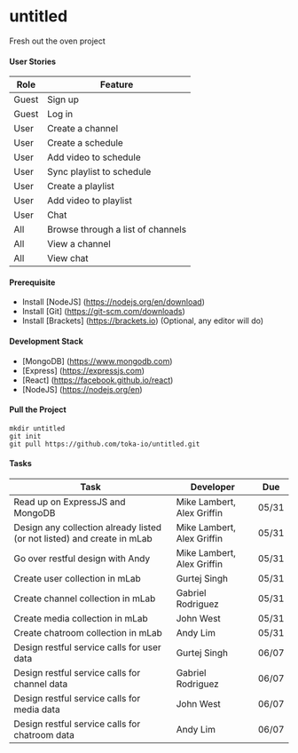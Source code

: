 # untitled
Fresh out the oven project

#### User Stories
| Role  | Feature |
| --- | --- |
| Guest | Sign up |
| Guest | Log in |
| User | Create a channel |
| User | Create a schedule |
| User | Add video to schedule |
| User | Sync playlist to schedule |
| User | Create a playlist |
| User | Add video to playlist |
| User | Chat |
| All | Browse through a list of channels |
| All | View a channel |
| All | View chat |

#### Prerequisite
- Install [NodeJS] (https://nodejs.org/en/download)
- Install [Git] (https://git-scm.com/downloads)
- Install [Brackets] (https://brackets.io) (Optional, any editor will do)

#### Development Stack
- [MongoDB] (https://www.mongodb.com)
- [Express] (https://expressjs.com)
- [React] (https://facebook.github.io/react)
- [NodeJS] (https://nodejs.org/en)

#### Pull the Project
```shell
mkdir untitled
git init
git pull https://github.com/toka-io/untitled.git
```

#### Tasks
| Task  | Developer | Due |
| --- | --- | --- |
| Read up on ExpressJS and MongoDB | Mike Lambert, Alex Griffin  | 05/31 |
| Design any collection already listed (or not listed) and create in mLab | Mike Lambert, Alex Griffin  | 05/31 |
| Go over restful design with Andy | Mike Lambert, Alex Griffin  | 05/31 |
| Create user collection in mLab  | Gurtej Singh  | 05/31  |
| Create channel collection in mLab  | Gabriel Rodriguez  | 05/31  |
| Create media collection in mLab  | John West  | 05/31  |
| Create chatroom collection in mLab  | Andy Lim | 05/31  |
| Design restful service calls for user data  | Gurtej Singh  | 06/07 |
| Design restful service calls for channel data  | Gabriel Rodriguez  | 06/07 |
| Design restful service calls for media data  | John West  | 06/07 |
| Design restful service calls for chatroom data  | Andy Lim  | 06/07 |
